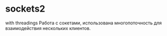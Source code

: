 # sockets2
with threadings
Работа с сокетами, использована многопоточность для взаимодействия нескольких клиентов.
